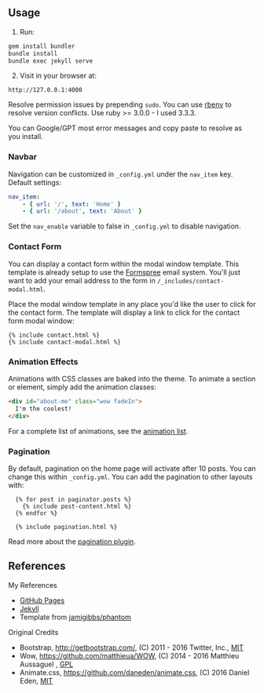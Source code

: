 ## Usage

  1. Run:

  ```sh
  gem install bundler
  bundle install
  bundle exec jekyll serve
  ```

  2. Visit in your browser at:

  ```
  http://127.0.0.1:4000
  ```

Resolve permission issues by prepending `sudo`. You can use [rbenv](https://github.com/rbenv/rbenv) to resolve version conflicts. Use ruby >= 3.0.0 - I used 3.3.3.

You can Google/GPT most error messages and copy paste to resolve as you install.

### Navbar

Navigation can be customized in `_config.yml` under the `nav_item` key. Default settings:

```yaml
nav_item:
    - { url: '/', text: 'Home' }
    - { url: '/about', text: 'About' }
```

Set the `nav_enable` variable to false in `_config.yml` to disable navigation.

### Contact Form

You can display a contact form within the modal window template. This template is already setup to use the [Formspree](https://formspree.io) email system. You'll just want to add your email address to the form in `/_includes/contact-modal.html`.

Place the modal window template in any place you'd like the user to click for the contact form.
The template will display a link to click for the contact form modal window:

```liquid
{% include contact.html %}
{% include contact-modal.html %}
```

### Animation Effects

Animations with CSS classes are baked into the theme. To animate a section or element, simply add the animation classes:

```html
<div id="about-me" class="wow fadeIn">
  I'm the coolest!
</div>
```

For a complete list of animations, see the [animation list](http://daneden.github.io/animate.css/).

### Pagination

By default, pagination on the home page will activate after 10 posts. You can change this within `_config.yml`. You can add the pagination to other layouts with:

```liquid
  {% for post in paginator.posts %}
    {% include post-content.html %}
  {% endfor %}

  {% include pagination.html %}
```

Read more about the [pagination plugin](http://jekyllrb.com/docs/pagination/).

## References
My References
- [GitHub Pages](https://pages.github.com/)
- [Jekyll](https://jekyllrb.com/)
- Template from [jamigibbs/phantom](https://github.com/jamigibbs/phantom)

Original Credits
- Bootstrap, http://getbootstrap.com/, (C) 2011 - 2016 Twitter, Inc., [MIT](https://github.com/twbs/bootstrap/blob/master/LICENSE)
- Wow, https://github.com/matthieua/WOW, (C) 2014 - 2016 Matthieu Aussaguel
, [GPL](https://github.com/matthieua/WOW#open-source-license)
- Animate.css, https://github.com/daneden/animate.css, (C) 2016 Daniel Eden, [MIT](https://github.com/daneden/animate.css/blob/master/LICENSE)
